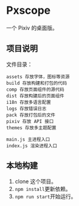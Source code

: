 # Pxscope

一个 Pixiv 的桌面版。

## 项目说明

文件目录：
```
assets 存放字体，图标等资源
build 存放构建和打包的代码
comp 存放页面组件的源代码
dist 存放构建后的页面组件
i18n 存放多语言配置
logs 存放错误日志
pack 存放打包后的文件
pixiv 存放 API 接口
themes 存放多主题配置

main.js 主进程入口
index.js 渲染进程入口
```

## 本地构建

1. clone 这个项目。
2. `npm install`更新依赖。
3. `npm run start`开始运行。
